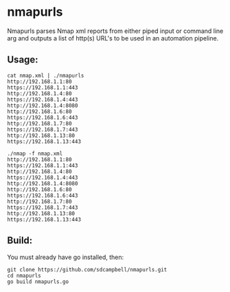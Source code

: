 # nmapurls
Nmapurls parses Nmap xml reports from either piped input or command line arg and outputs a list of http(s) URL's to be used in an automation pipeline.

## Usage:

```
cat nmap.xml | ./nmapurls
http://192.168.1.1:80
https://192.168.1.1:443
http://192.168.1.4:80
https://192.168.1.4:443
http://192.168.1.4:8080
http://192.168.1.6:80
https://192.168.1.6:443
http://192.168.1.7:80
https://192.168.1.7:443
http://192.168.1.13:80
https://192.168.1.13:443
```

```
./nmap -f nmap.xml
http://192.168.1.1:80
https://192.168.1.1:443
http://192.168.1.4:80
https://192.168.1.4:443
http://192.168.1.4:8080
http://192.168.1.6:80
https://192.168.1.6:443
http://192.168.1.7:80
https://192.168.1.7:443
http://192.168.1.13:80
https://192.168.1.13:443
```

## Build:

You must already have go installed, then:

```
git clone https://github.com/sdcampbell/nmapurls.git
cd nmapurls
go build nmapurls.go
```